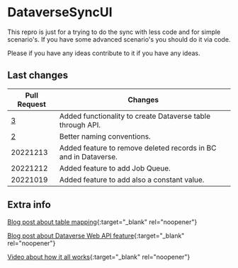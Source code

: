 # DataverseSyncUI
This repro is just for a trying to do the sync with less code and for simple scenario's.
If you have some advanced scenario's you should do it via code.

Please if you have any ideas contribute to it if you have any ideas.

## Last changes

Pull Request | Changes
--------------- | ---
[3](https://github.com/Bertverbeek4PS/DataverseSyncUI/pull/3) | Added functionality to create Dataverse table through API.
[2](https://github.com/Bertverbeek4PS/DataverseSyncUI/pull/2) | Better naming conventions.
20221213 | Added feature to remove deleted records in BC and in Dataverse.
20221212 | Added feature to add Job Queue.
20221019 | Added feature to add also a constant value.


## Extra info
[Blog post about table mapping](https://www.bertverbeek.nl/blog/2022/07/05/sync-your-bc-data-to-dataverse-with-less-code/){:target="_blank" rel="noopener"}

[Blog post about Dataverse Web API feature](https://www.bertverbeek.nl/blog/2022/12/20/create-dataverse-tables-from-bc/){:target="_blank" rel="noopener"}

[Video about how it all works](https://youtu.be/Ys26GFhgwT8){:target="_blank" rel="noopener"}